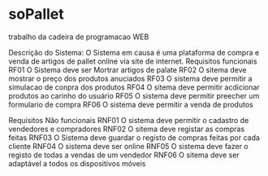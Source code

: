 # soPallet
trabalho da cadeira de programacao WEB

Descrição do Sistema:
O Sistema em causa é uma plataforma de compra e venda de artigos de pallet online via site de internet.
Requisitos funcionais
RF01	O Sistema deve ser Mortrar artigos de palate
RF02	O sitema deve mostrar o preço dos produtos anuciados
RF03	O sistema deve permitir a simulacao de conpra dos produtos
RF04	O sitema deve permitir acdicionar produtos ao carinho do usuário
RF05	O sistema deve permitir preecher um formulario de compra
RF06	O sistema deve permitir a venda de produtos
	
	

Requisitos Não funcionais
RNF01	O sistema deve permitir o cadastro de vendedores e compradores
RNF02	O sitema deve registar as compras feitas
RNF03	O Sistema deve guardar o registo de compras feitas por cada cliente
RNF04	O sistema deve ser online
RNF05	O sistema deve fazer o registo de todas a vendas de um vendedor
RNF06	O sitema deve ser adaptável a todos os dispositivos móveis
	
	

